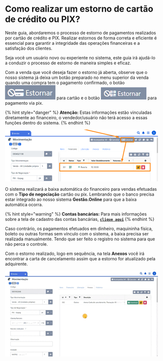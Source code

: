# Como realizar um estorno de cartão de crédito ou PIX?

Neste guia, abordaremos o processo de estorno de pagamentos realizados por cartão de crédito e PIX. Realizar estornos de forma correta e eficiente é essencial para garantir a integridade das operações financeiras e a satisfação dos clientes. 

Seja você um usuário novo ou experiente no sistema, este guia irá ajudá-lo a conduzir o processo de estorno de maneira simples e eficaz.

Com a venda que você deseja fazer o estorno já aberta, observe que o nosso sistema já deixa um botão preparado no menu superior da venda quando uma compra tem o pagamento confirmado, o botão <img src="/erp-v2/assets/icon_estornar_cc.png" alt="" data-size="line"> para cartão e o botão <img src="/erp-v2/assets/icon_estornar_pix.png" alt="" data-size="line"> para pagamento via pix.

{% hint style="danger" %}
**Atenção:** Estas informações estão vinculadas diretamente ao financeiro, o vendedor/usuário não terá acesso a essas funções dentro do sistema.
{% endhint %}

![](/erp-v2/assets/funcionalidades/comercial/aba_vendas_add_guia_financeir_edit_estorno_pic_cc.png)

O sistema realizará a baixa automática do financeiro para vendas efetuadas com o **Tipo de negociação** cartão ou pix. Lembrando que o banco precisa estar integrado ao nosso sistema **Gestão.Online** para que a baixa automática ocorra.

{% hint style="warning" %}
**Contas bancárias:** Para mais informações sobre a tela de cadastro das contas bancárias, [**`clique aqui`**](/erp-v2/funcionalidades/financeiro/listar_contas_bancarias.md)
{% endhint %}

Caso contrário, os pagamentos efetuados em dinheiro, maquininha física, boleto ou outras formas sem vínculo com o sistema, a baixa precisa ser realizada manualmente. Tendo que ser feito o registro no sistema para que não perca o controle.

Com o estorno realizado, logo em sequência, na tela **Anexos** você irá encontrar a carta de cancelamento assim que a estorno for atualizado pela adquirente.

![](/erp-v2/assets/funcionalidades/comercial/aba_vendas_add_guia_financeir_edit_estorno_pix_cc_carta.gif)